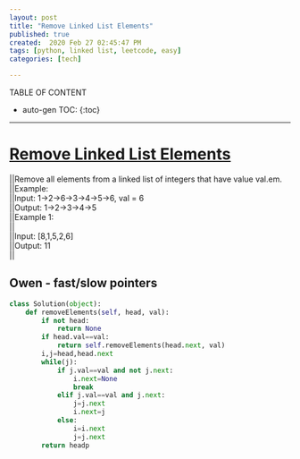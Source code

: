 ```yaml
---
layout: post
title: "Remove Linked List Elements"
published: true
created:  2020 Feb 27 02:45:47 PM
tags: [python, linked list, leetcode, easy]
categories: [tech]

---
```


TABLE OF CONTENT

* auto-gen TOC:
{:toc}

- - -

# [Remove Linked List Elements](https://leetcode.com/problems/remove-linked-list-elements/)

||Remove all elements from a linked list of integers that have value val.em.                                                                         
||Example:                                                                                                                                          
||Input:  1->2->6->3->4->5->6, val = 6                                      
||Output: 1->2->3->4->5                                                                                                                                                                                                                                                                                                                                                                                     
||Example 1:                                                                                                                                                        
||                                                                                                                                                                  
||Input: [8,1,5,2,6]                                                                                                                                                
||Output: 11                                                                                                                                                        
||                                                                                                                                                                                                                                                                                                                                                                                                                                          

## Owen - fast/slow pointers 

```python
class Solution(object):
    def removeElements(self, head, val):
        if not head:
            return None
        if head.val==val:
            return self.removeElements(head.next, val)
        i,j=head,head.next
        while(j):
            if j.val==val and not j.next:
                i.next=None
                break
            elif j.val==val and j.next:
                j=j.next
                i.next=j
            else:
                i=i.next
                j=j.next
        return headp
```





